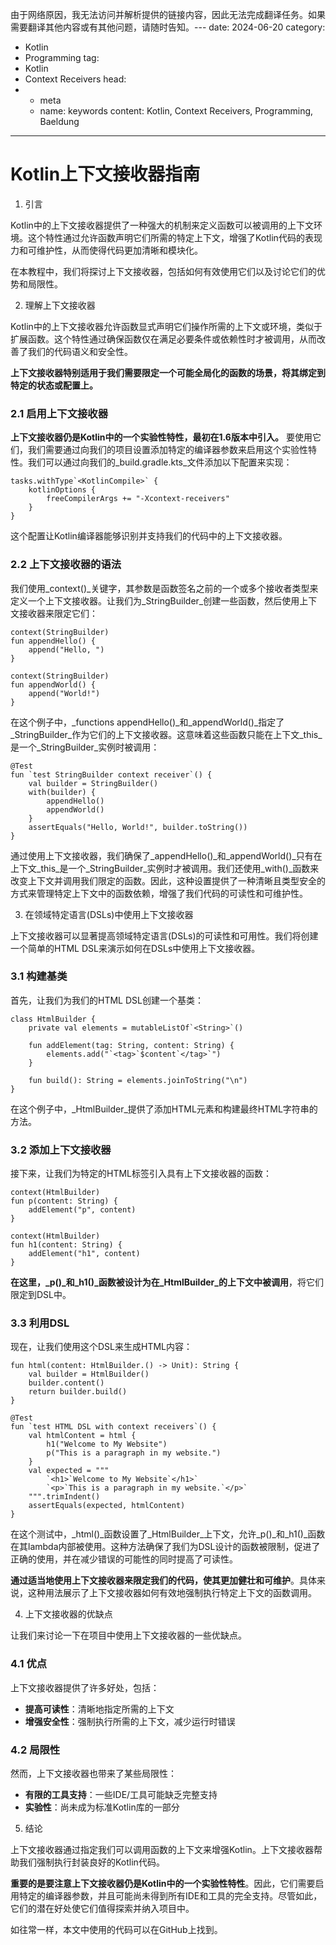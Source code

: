 由于网络原因，我无法访问并解析提供的链接内容，因此无法完成翻译任务。如果需要翻译其他内容或有其他问题，请随时告知。---
date: 2024-06-20
category:
  - Kotlin
  - Programming
tag:
  - Kotlin
  - Context Receivers
head:
  - - meta
    - name: keywords
      content: Kotlin, Context Receivers, Programming, Baeldung
---

# Kotlin上下文接收器指南

1. 引言

Kotlin中的上下文接收器提供了一种强大的机制来定义函数可以被调用的上下文环境。这个特性通过允许函数声明它们所需的特定上下文，增强了Kotlin代码的表现力和可维护性，从而使得代码更加清晰和模块化。

在本教程中，我们将探讨上下文接收器，包括如何有效使用它们以及讨论它们的优势和局限性。

2. 理解上下文接收器

Kotlin中的上下文接收器允许函数显式声明它们操作所需的上下文或环境，类似于扩展函数。这个特性通过确保函数仅在满足必要条件或依赖性时才被调用，从而改善了我们的代码语义和安全性。

**上下文接收器特别适用于我们需要限定一个可能全局化的函数的场景，将其绑定到特定的状态或配置上。**

### 2.1 启用上下文接收器

**上下文接收器仍是Kotlin中的一个实验性特性，最初在1.6版本中引入。** 要使用它们，我们需要通过向我们的项目设置添加特定的编译器参数来启用这个实验性特性。我们可以通过向我们的_build.gradle.kts_文件添加以下配置来实现：

```
tasks.withType`<KotlinCompile>` {
    kotlinOptions {
        freeCompilerArgs += "-Xcontext-receivers"
    }
}
```

这个配置让Kotlin编译器能够识别并支持我们的代码中的上下文接收器。

### 2.2 上下文接收器的语法

我们使用_context()_关键字，其参数是函数签名之前的一个或多个接收者类型来定义一个上下文接收器。让我们为_StringBuilder_创建一些函数，然后使用上下文接收器来限定它们：

```
context(StringBuilder)
fun appendHello() {
    append("Hello, ")
}

context(StringBuilder)
fun appendWorld() {
    append("World!")
}
```

在这个例子中，_functions appendHello()_和_appendWorld()_指定了_StringBuilder_作为它们的上下文接收器。这意味着这些函数只能在上下文_this_是一个_StringBuilder_实例时被调用：

```
@Test
fun `test StringBuilder context receiver`() {
    val builder = StringBuilder()
    with(builder) {
        appendHello()
        appendWorld()
    }
    assertEquals("Hello, World!", builder.toString())
}
```

通过使用上下文接收器，我们确保了_appendHello()_和_appendWorld()_只有在上下文_this_是一个_StringBuilder_实例时才被调用。我们还使用_with()_函数来改变上下文并调用我们限定的函数。因此，这种设置提供了一种清晰且类型安全的方式来管理特定上下文中的函数依赖，增强了我们代码的可读性和可维护性。

3. 在领域特定语言(DSLs)中使用上下文接收器

上下文接收器可以显著提高领域特定语言(DSLs)的可读性和可用性。我们将创建一个简单的HTML DSL来演示如何在DSLs中使用上下文接收器。

### 3.1 构建基类

首先，让我们为我们的HTML DSL创建一个基类：

```
class HtmlBuilder {
    private val elements = mutableListOf`<String>`()

    fun addElement(tag: String, content: String) {
        elements.add("`<tag>`$content`</tag>`")
    }

    fun build(): String = elements.joinToString("\n")
}
```

在这个例子中，_HtmlBuilder_提供了添加HTML元素和构建最终HTML字符串的方法。

### 3.2 添加上下文接收器

接下来，让我们为特定的HTML标签引入具有上下文接收器的函数：

```
context(HtmlBuilder)
fun p(content: String) {
    addElement("p", content)
}

context(HtmlBuilder)
fun h1(content: String) {
    addElement("h1", content)
}
```

**在这里，_p()_和_h1()_函数被设计为在_HtmlBuilder_的上下文中被调用**，将它们限定到DSL中。

### 3.3 利用DSL

现在，让我们使用这个DSL来生成HTML内容：

```
fun html(content: HtmlBuilder.() -> Unit): String {
    val builder = HtmlBuilder()
    builder.content()
    return builder.build()
}

@Test
fun `test HTML DSL with context receivers`() {
    val htmlContent = html {
        h1("Welcome to My Website")
        p("This is a paragraph in my website.")
    }
    val expected = """
        `<h1>`Welcome to My Website`</h1>`
        `<p>`This is a paragraph in my website.`</p>`
    """.trimIndent()
    assertEquals(expected, htmlContent)
}
```

在这个测试中，_html()_函数设置了_HtmlBuilder_上下文，允许_p()_和_h1()_函数在其lambda内部被使用。这种方法确保了我们为DSL设计的函数被限制，促进了正确的使用，并在减少错误的可能性的同时提高了可读性。

**通过适当地使用上下文接收器来限定我们的代码，使其更加健壮和可维护**。具体来说，这种用法展示了上下文接收器如何有效地强制执行特定上下文的函数调用。

4. 上下文接收器的优缺点

让我们来讨论一下在项目中使用上下文接收器的一些优缺点。

### 4.1 优点

上下文接收器提供了许多好处，包括：
- **提高可读性**：清晰地指定所需的上下文
- **增强安全性**：强制执行所需的上下文，减少运行时错误

### 4.2 局限性

然而，上下文接收器也带来了某些局限性：
- **有限的工具支持**：一些IDE/工具可能缺乏完整支持
- **实验性**：尚未成为标准Kotlin库的一部分

5. 结论

上下文接收器通过指定我们可以调用函数的上下文来增强Kotlin。上下文接收器帮助我们强制执行封装良好的Kotlin代码。

**重要的是要注意上下文接收器仍是Kotlin中的一个实验性特性**。因此，它们需要启用特定的编译器参数，并且可能尚未得到所有IDE和工具的完全支持。尽管如此，它们的潜在好处使它们值得探索并纳入项目中。

如往常一样，本文中使用的代码可以在GitHub上找到。